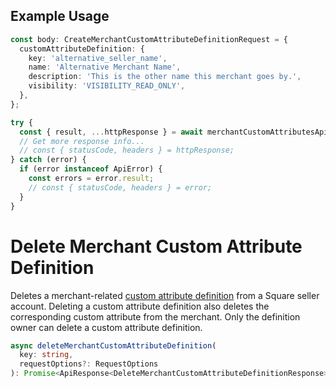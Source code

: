 ## Example Usage

```ts
const body: CreateMerchantCustomAttributeDefinitionRequest = {
  customAttributeDefinition: {
    key: 'alternative_seller_name',
    name: 'Alternative Merchant Name',
    description: 'This is the other name this merchant goes by.',
    visibility: 'VISIBILITY_READ_ONLY',
  },
};

try {
  const { result, ...httpResponse } = await merchantCustomAttributesApi.createMerchantCustomAttributeDefinition(body);
  // Get more response info...
  // const { statusCode, headers } = httpResponse;
} catch (error) {
  if (error instanceof ApiError) {
    const errors = error.result;
    // const { statusCode, headers } = error;
  }
}
```

# Delete Merchant Custom Attribute Definition

Deletes a merchant-related [custom attribute definition](../../doc/models/custom-attribute-definition.md) from a Square seller account.
Deleting a custom attribute definition also deletes the corresponding custom attribute from
the merchant.
Only the definition owner can delete a custom attribute definition.

```ts
async deleteMerchantCustomAttributeDefinition(
  key: string,
  requestOptions?: RequestOptions
): Promise<ApiResponse<DeleteMerchantCustomAttributeDefinitionResponse>>
```
